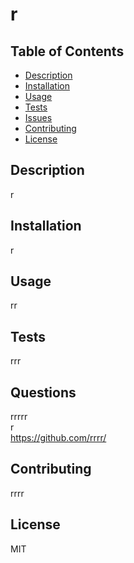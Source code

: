 # r

 ## Table of Contents
 - [Description](#description)
 - [Installation](#installation)
 - [Usage](#usage)
 - [Tests](#tests)
 - [Issues](#issues)
 - [Contributing](#contributing)
 - [License](#license)
 
 ## Description
 r
 
 ## Installation
 r

 ## Usage
 rr

 ## Tests
 rrr

 ## Questions
 rrrrr                                                                  
 r                                                         
https://github.com/rrrr/

 ## Contributing
 rrrr

 ## License
 MIT
 